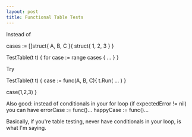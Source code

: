 ```yaml
---
layout: post
title: Functional Table Tests
---
```


Instead of

cases := []struct{ A, B, C }{
  struct{ 1, 2, 3 }
}

TestTable(t t) {
  for case := range cases {
    ...
  }
}

Try

TestTable(t t) {
  case := func(A, B, C){
    t.Run( ... )
  }

  case(1,2,3)
}

Also good:
instead of conditionals in your for loop
(if expectedError != nil)
you can have
errorCase := func()...
happyCase := func()...

Basically, if you're table testing,
never have conditionals in your loop,
is what I'm saying.
